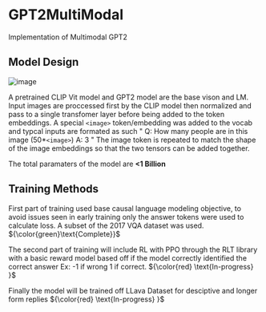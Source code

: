 # GPT2MultiModal
Implementation of Multimodal GPT2

## Model Design ##
![image](https://github.com/JoeyNiestroy/GPT2MultiModal/assets/106636917/5598c9cf-e749-43f3-a85b-50c81b184a72)

A pretrained CLIP Vit model and GPT2 model are the base vison and LM. Input images are proccessed first by the CLIP model then normalized and pass to a single transfomer layer before being added to the token embeddings. A special `<image>` token/embedding was added to the vocab and typcal inputs are formated as such " Q: How many people are in this image (50*`<image>`) A: 3 " The image token is repeated to match the shape of the image embeddings so that the two tensors can be added together. 

The total paramaters of the model are **<1 Billion**

##  Training Methods ## 

First part of training used base causal language modeling objective, to avoid issues seen in early training only the answer tokens were used to calculate loss. A subset of the 2017 VQA dataset was used.  ${\color{green}\text{Complete}}$

The second part of training will include RL with PPO through the RLT library with a basic reward model based off if the model correctly identified the correct answer Ex: -1 if wrong 1 if correct. ${\color{red} \text{In-progress} }$

Finally the model will be trained off LLava Dataset for desciptive and longer form replies ${\color{red} \text{In-progress} }$

